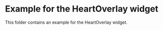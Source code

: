 # Example for the HeartOverlay widget

This folder contains an example for the HeartOverlay widget.
